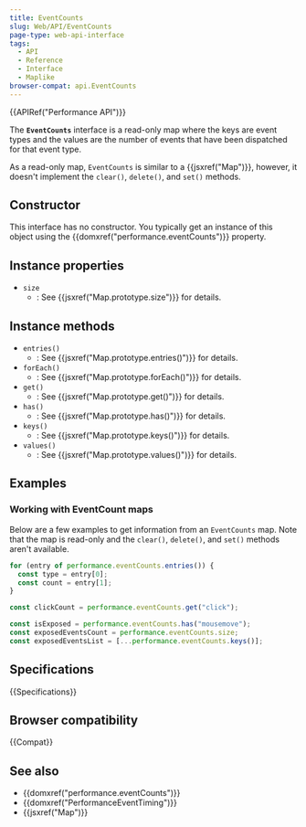 ```yaml
---
title: EventCounts
slug: Web/API/EventCounts
page-type: web-api-interface
tags:
  - API
  - Reference
  - Interface
  - Maplike
browser-compat: api.EventCounts
---
```


{{APIRef("Performance API")}}

The **`EventCounts`** interface is a read-only map where the keys are event types and the values are the number of events that have been dispatched for that event type.

As a read-only map, `EventCounts` is similar to a {{jsxref("Map")}}, however, it doesn't implement the `clear()`, `delete()`, and `set()` methods.

## Constructor

This interface has no constructor. You typically get an instance of this object using the {{domxref("performance.eventCounts")}} property.

## Instance properties

- `size`
  - : See {{jsxref("Map.prototype.size")}} for details.

## Instance methods

- `entries()`
  - : See {{jsxref("Map.prototype.entries()")}} for details.
- `forEach()`
  - : See {{jsxref("Map.prototype.forEach()")}} for details.
- `get()`
  - : See {{jsxref("Map.prototype.get()")}} for details.
- `has()`
  - : See {{jsxref("Map.prototype.has()")}} for details.
- `keys()`
  - : See {{jsxref("Map.prototype.keys()")}} for details.
- `values()`
  - : See {{jsxref("Map.prototype.values()")}} for details.

## Examples

### Working with EventCount maps

Below are a few examples to get information from an `EventCounts` map. Note that the map is read-only and the `clear()`, `delete()`, and `set()` methods aren't available.

```js
for (entry of performance.eventCounts.entries()) {
  const type = entry[0];
  const count = entry[1];
}

const clickCount = performance.eventCounts.get("click"); 

const isExposed = performance.eventCounts.has("mousemove");
const exposedEventsCount = performance.eventCounts.size;
const exposedEventsList = [...performance.eventCounts.keys()];
```

## Specifications

{{Specifications}}

## Browser compatibility

{{Compat}}

## See also

- {{domxref("performance.eventCounts")}}
- {{domxref("PerformanceEventTiming")}}
- {{jsxref("Map")}}
